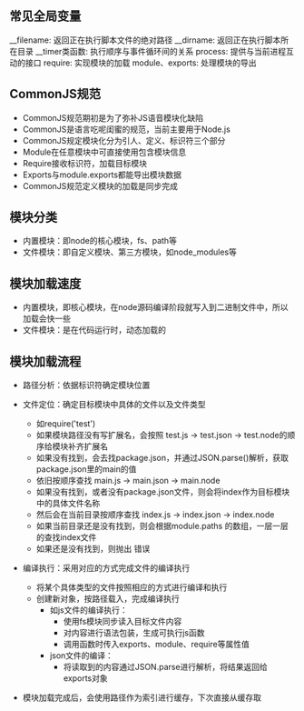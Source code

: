 ## 常见全局变量

__filename: 返回正在执行脚本文件的绝对路径
__dirname: 返回正在执行脚本所在目录
__timer类函数: 执行顺序与事件循环间的关系
process: 提供与当前进程互动的接口
require: 实现模块的加载
module、exports: 处理模块的导出

## CommonJS规范
+ CommonJS规范期初是为了弥补JS语音模块化缺陷
+ CommonJS是语言吃呢闺蜜的规范，当前主要用于Node.js
+ CommonJS规定模块化分为引人、定义、标识符三个部分
+ Module在任意模块中可直接使用包含模块信息
+ Require接收标识符，加载目标模块
+ Exports与module.exports都能导出模块数据
+ CommonJS规范定义模块的加载是同步完成


## 模块分类
+ 内置模块：即node的核心模块，fs、path等
+ 文件模块：即自定义模块、第三方模块，如node_modules等

## 模块加载速度
+ 内置模块，即核心模块，在node源码编译阶段就写入到二进制文件中，所以加载会快一些
+ 文件模块：是在代码运行时，动态加载的

## 模块加载流程
+ 路径分析：依据标识符确定模块位置
+ 文件定位：确定目标模块中具体的文件以及文件类型
  + 如require('test')
  + 如果模块路径没有写扩展名，会按照 test.js -> test.json -> test.node的顺序给模块补齐扩展名
  + 如果没有找到，会去找package.json，并通过JSON.parse()解析，获取package.json里的main的值
  + 依旧按顺序查找 main.js -> main.json -> main.node
  + 如果没有找到，或者没有package.json文件，则会将index作为目标模块中的具体文件名称
  + 然后会在当前目录按顺序查找 index.js -> index.json -> index.node
  + 如果当前目录还是没有找到，则会根据module.paths 的数组，一层一层的查找index文件
  + 如果还是没有找到，则抛出 错误
+ 编译执行：采用对应的方式完成文件的编译执行
  + 将某个具体类型的文件按照相应的方式进行编译和执行
  + 创建新对象，按路径载入，完成编译执行
    + 如js文件的编译执行：
      + 使用fs模块同步读入目标文件内容
      + 对内容进行语法包装，生成可执行js函数
      + 调用函数时传入exports、module、require等属性值
    + json文件的编译：
      + 将读取到的内容通过JSON.parse进行解析，将结果返回给exports对象

+ 模块加载完成后，会使用路径作为索引进行缓存，下次直接从缓存取